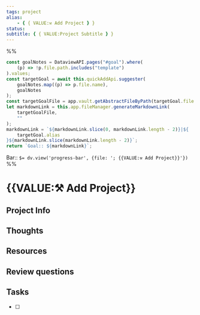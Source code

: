 ```yaml
---
tags: project
alias:
    - { { VALUE:⚒ Add Project } }
status:
subtitle: { { VALUE:Project Subtitle } }
---
```


%%

```js quickadd
const goalNotes = DataviewAPI.pages("#goal").where(
    (p) => !p.file.path.includes("template")
).values;
const targetGoal = await this.quickAddApi.suggester(
    goalNotes.map((p) => p.file.name),
    goalNotes
);
const targetGoalFile = app.vault.getAbstractFileByPath(targetGoal.file.path);
let markdownLink = this.app.fileManager.generateMarkdownLink(
    targetGoalFile,
    ""
);
markdownLink = `${markdownLink.slice(0, markdownLink.length - 2)}|${
    targetGoal.alias
}${markdownLink.slice(markdownLink.length - 2)}`;
return `Goal:: ${markdownLink}`;
```

Bar:: `$= dv.view('progress-bar', {file: '; {{VALUE:⚒ Add Project}}'})`
%%

# {{VALUE:⚒ Add Project}}

## Project Info

## Thoughts

## Resources

## Review questions

## Tasks

-   [ ]

